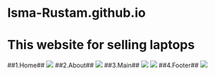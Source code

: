 # Isma-Rustam.github.io
# This website for selling laptops
##1.Home## ![](https://i.imgur.com/WBeZjO9.png)
##2.About## ![](https://imgur.com/P5qBZXx.png)
##3.Main## ![](https://imgur.com/6xDdw7C.png)
 ![](https://imgur.com/qgCcW9g.png)
##4.Footer## ![](https://imgur.com/5oMvxfs.png)

